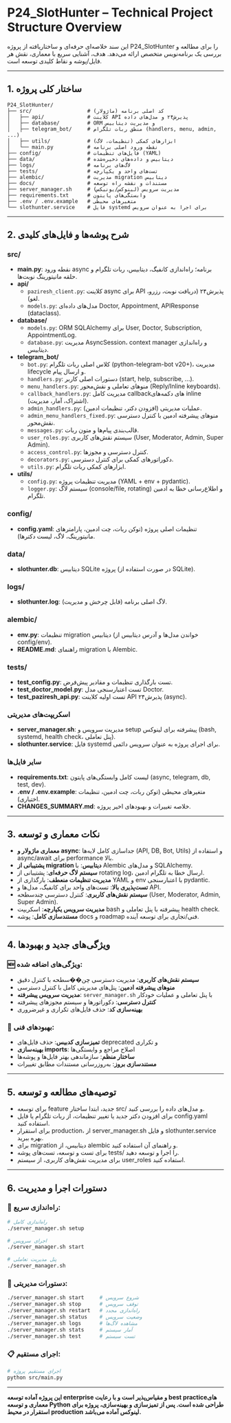 # P24_SlotHunter – Technical Project Structure Overview

این سند خلاصه‌ای حرفه‌ای و ساختاریافته از پروژه P24_SlotHunter را برای مطالعه و بررسی یک برنامه‌نویس متخصص ارائه می‌دهد. هدف، آشنایی سریع با معماری، نقش هر فایل/پوشه و نقاط کلیدی توسعه است.

---

## 1. ساختار کلی پروژه

```
P24_SlotHunter/
├── src/                  # کد اصلی برنامه (ماژولار)
│   ├── api/              # کلاینت API پذیرش۲۴ و مدل‌های داده
│   ├── database/         # ORM و مدیریت دیتابیس
│   ├── telegram_bot/     # منطق ربات تلگرام (handlers, menu, admin, ...)
│   ├── utils/            # ابزارهای کمکی (تنظیمات، لاگ)
│   └── main.py           # نقطه ورود اصلی برنامه
├── config/               # فایل‌های تنظیمات (YAML)
├── data/                 # دیتابیس و داده‌های ذخیره‌شده
├── logs/                 # لاگ‌های برنامه
├── tests/                # تست‌های واحد و یکپارچه
├── alembic/              # مدیریت migration دیتابیس
├── docs/                 # مستندات و نقشه راه توسعه
├── server_manager.sh     # مدیریت سرویس (لینوکس/یونیکس)
├── requirements.txt      # وابستگی‌های پایتون
├── .env / .env.example   # متغیرهای محیطی
└── slothunter.service    # فایل systemd برای اجرا به عنوان سرویس
```

---

## 2. شرح پوشه‌ها و فایل‌های کلیدی

### src/
- **main.py**: نقطه ورود async برنامه؛ راه‌اندازی کانفیگ، دیتابیس، ربات تلگرام و حلقه مانیتورینگ نوبت‌ها.
- **api/**
  - `paziresh_client.py`: کلاینت async برای API پذیرش۲۴ (دریافت نوبت، رزرو، لغو).
  - `models.py`: مدل‌های داده‌ای Doctor, Appointment, APIResponse (dataclass).
- **database/**
  - `models.py`: ORM SQLAlchemy برای User, Doctor, Subscription, AppointmentLog.
  - `database.py`: مدیریت AsyncSession، context manager و راه‌اندازی دیتابیس.
- **telegram_bot/**
  - `bot.py`: کلاس اصلی ربات تلگرام (python-telegram-bot v20+)، مدیریت lifecycle و ارسال پیام.
  - `handlers.py`: دستورات اصلی کاربر (start, help, subscribe, ...).
  - `menu_handlers.py`: منوهای تعاملی و نقش‌محور (Reply/Inline keyboards).
  - `callback_handlers.py`: مدیریت کامل callbackهای دکمه‌های inline (اشتراک، آمار، مدیریت).
  - `admin_handlers.py`: عملیات مدیریتی (افزودن دکتر، تنظیمات ادمین).
  - `admin_menu_handlers_fixed.py`: منوهای پیشرفته ادمین با کنترل دسترسی نقش‌محور.
  - `messages.py`: قالب‌بندی پیام‌ها و متون ربات.
  - `user_roles.py`: سیستم نقش‌های کاربری (User, Moderator, Admin, Super Admin).
  - `access_control.py`: کنترل دسترسی و مجوزها.
  - `decorators.py`: دکوراتورهای کمکی برای کنترل دسترسی.
  - `utils.py`: ابزارهای کمکی ربات تلگرام.
- **utils/**
  - `config.py`: مدیریت تنظیمات پروژه (YAML + env + pydantic).
  - `logger.py`: سیستم لاگ (console/file, rotating) و اطلاع‌رسانی خطا به ادمین تلگرام.

### config/
- **config.yaml**: تنظیمات اصلی پروژه (توکن ربات، چت ادمین، پارامترهای مانیتورینگ، لاگ، لیست دکترها).

### data/
- **slothunter.db**: دیتابیس SQLite پروژه (در صورت استفاده از SQLite).

### logs/
- **slothunter.log**: لاگ اصلی برنامه (قابل چرخش و مدیریت).

### alembic/
- **env.py**: تنظیمات migration دیتابیس (خواندن مدل‌ها و آدرس دیتابیس از config/env).
- **README.md**: راهنمای migration با Alembic.

### tests/
- **test_config.py**: تست بارگذاری تنظیمات و مقادیر پیش‌فرض.
- **test_doctor_model.py**: تست اعتبارسنجی مدل Doctor.
- **test_paziresh_api.py**: تست اولیه کلاینت API پذیرش۲۴ (async).

### اسکریپت‌های مدیریتی
- **server_manager.sh**: مدیریت سرویس و setup پیشرفته برای لینوکس (bash, systemd, health check، پنل تعاملی).
- **slothunter.service**: فایل systemd برای اجرای پروژه به عنوان سرویس دائمی.

### سایر فایل‌ها
- **requirements.txt**: لیست کامل وابستگی‌های پایتون (async, telegram, db, test, dev).
- **.env / .env.example**: متغیرهای محیطی (توکن ربات، چت ادمین، تنظیمات اختیاری).
- **CHANGES_SUMMARY.md**: خلاصه تغییرات و بهبودهای اخیر پروژه.

---

## 3. نکات معماری و توسعه
- **معماری ماژولار و async**: جداسازی کامل لایه‌ها (API, DB, Bot, Utils) و استفاده از async/await برای performance بالا.
- **پشتیبانی از migration دیتابیس**: با Alembic و مدل‌های SQLAlchemy.
- **سیستم لاگ حرفه‌ای**: پشتیبانی از rotating log، ارسال خطا به تلگرام ادمین.
- **مدیریت تنظیمات منعطف**: بارگذاری از YAML و env با اعتبارسنجی pydantic.
- **تست‌پذیری بالا**: تست‌های واحد برای کانفیگ، مدل‌ها و API.
- **سیستم نقش‌های کاربری**: کنترل دسترسی چندسطحه (User, Moderator, Admin, Super Admin).
- **مدیریت سرویس یکپارچه**: اسکریپت bash پیشرفته با پنل تعاملی و health check.
- **مستندسازی کامل**: پوشه docs و roadmap فنی/تجاری برای توسعه آینده.

---

## 4. ویژگی‌های جدید و بهبودها

### 🆕 **ویژگی‌های اضافه شده:**
- **سیستم نقش‌های کاربری**: مدیریت دسترسی چن��سطحه با کنترل دقیق
- **منوهای پیشرفته ادمین**: پنل‌های مدیریتی کامل با کنترل دسترسی
- **مدیریت سرویس پیشرفته**: `server_manager.sh` با پنل تعاملی و عملیات خودکار
- **کنترل دسترسی**: دکوراتورها و سیستم مجوزهای پیشرفته
- **بهینه‌سازی کد**: حذف فایل‌های تکراری و غیرضروری

### 🔧 **بهبودهای فنی:**
- **تمیزسازی کدبیس**: حذف فایل‌های deprecated و تکراری
- **بهینه‌سازی imports**: اصلاح مراجع و وابستگی‌ها
- **ساختار منظم**: سازماندهی بهتر فایل‌ها و پوشه‌ها
- **مستندسازی بروز**: به‌روزرسانی مستندات مطابق تغییرات

---

## 5. توصیه‌های مطالعه و توسعه
- برای توسعه feature جدید، ابتدا ساختار src/ و مدل‌های داده را بررسی کنید.
- برای افزودن دکتر جدید یا تغییر تنظیمات، از ربات تلگرام یا فایل config.yaml استفاده کنید.
- برای استقرار production، از server_manager.sh و فایل slothunter.service بهره ببرید.
- برای migration دیتابیس، از alembic و راهنمای آن استفاده کنید.
- برای تست و توسعه، تست‌های پوشه tests/ را اجرا و توسعه دهید.
- برای مدیریت نقش‌های کاربری، از سیستم user_roles استفاده کنید.

---

## 6. دستورات اجرا و مدیریت

### 🚀 **راه‌اندازی سریع:**
```bash
# راه‌اندازی کامل
./server_manager.sh setup

# اجرای سرویس
./server_manager.sh start

# پنل مدیریت تعاملی
./server_manager.sh
```

### 🔧 **دستورات مدیریتی:**
```bash
./server_manager.sh start     # شروع سرویس
./server_manager.sh stop      # توقف سرویس
./server_manager.sh restart   # راه‌اندازی مجدد
./server_manager.sh status    # وضعیت سرویس
./server_manager.sh logs      # مشاهده لاگ‌ها
./server_manager.sh stats     # آمار سیستم
./server_manager.sh test      # تست سیستم
```

### 📋 **اجرای مستقیم:**
```bash
# اجرای مستقیم پروژه
python src/main.py
```

---

**این پروژه آماده توسعه enterprise و مقیاس‌پذیر است و با رعایت best practiceهای معماری و توسعه Python طراحی شده است. پس از تمیزسازی و بهینه‌سازی، پروژه برای استقرار در محیط production لینوکس آماده می‌باشد.**